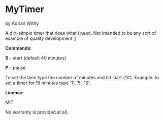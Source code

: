 MyTimer
=======

by Adrian Withy

A dirt-simple timer that does what I need.  Not intended to be any sort of example of quality development ;)


**Commands:**

**S** - start (default 40 minutes)

**P** - pause

To set the time type the number of minutes and hit start ('S').  Example: to set a timer for 15 minutes type '1', '5', 'S'.


**License:**

MIT

No warranty is provided at all.


